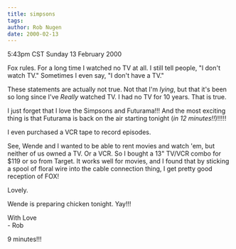 ```yaml
---
title: simpsons
tags: 
author: Rob Nugen
date: 2000-02-13
---
```


<title>Simpsons and Futurama</title>
<p class=date>5:43pm CST Sunday 13 February 2000</p>

<p>Fox rules.  For a long time I watched no TV at all.  I still tell people, "I don't watch TV."  Sometimes I even say, "I don't have a TV."

<p>These statements are actually not true.  Not that I'm <em>lying</em>, but that it's been so long since I've <em>Really</em> watched TV.  I had no TV for 10 years.  That is true.

<p>I just forget that I love the Simpsons and Futurama!!!  And the most exciting thing is that Futurama is back on the air starting tonight (<em>in 12 minutes!!</em>)!!!!!

<p>I even purchased a VCR tape to record episodes.

<p>See, Wende and I wanted to be able to rent movies and watch 'em, but neither of us owned a TV.  Or a VCR.  So I bought a 13" TV/VCR combo for $119 or so from Target.  It works well for movies, and I found that by sticking a spool of floral wire into the cable connection thing, I get pretty good reception of FOX!

<p>Lovely.

<p>Wende is preparing chicken tonight.  Yay!!!

<p>With Love
<br>- Rob

<p>9 minutes!!!

